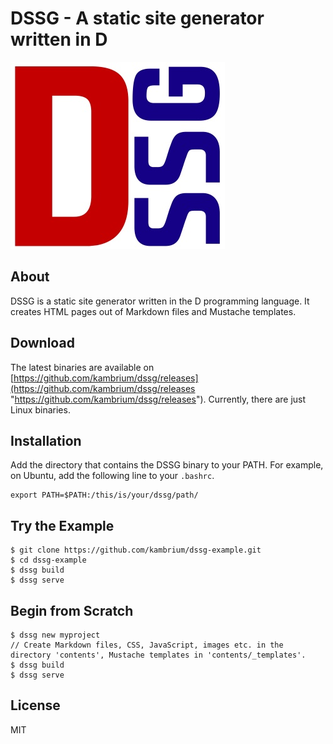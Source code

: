 DSSG - A static site generator written in D
===========================================

![DSSG logo](dssg-logo.jpg)

About
-----
DSSG is a static site generator written in the D programming language. It creates HTML pages out of Markdown files and Mustache templates.

Download
--------
The latest binaries are available on [https://github.com/kambrium/dssg/releases](https://github.com/kambrium/dssg/releases "https://github.com/kambrium/dssg/releases"). Currently, there are just Linux binaries.

Installation
------------
Add the directory that contains the DSSG binary to your PATH. For example, on Ubuntu, add the following line to your `.bashrc`.
```
export PATH=$PATH:/this/is/your/dssg/path/
```

Try the Example
---------------
```shell
$ git clone https://github.com/kambrium/dssg-example.git
$ cd dssg-example
$ dssg build
$ dssg serve
```

Begin from Scratch
------------------
```shell
$ dssg new myproject
// Create Markdown files, CSS, JavaScript, images etc. in the directory 'contents', Mustache templates in 'contents/_templates'.
$ dssg build
$ dssg serve
```

License
-------
MIT